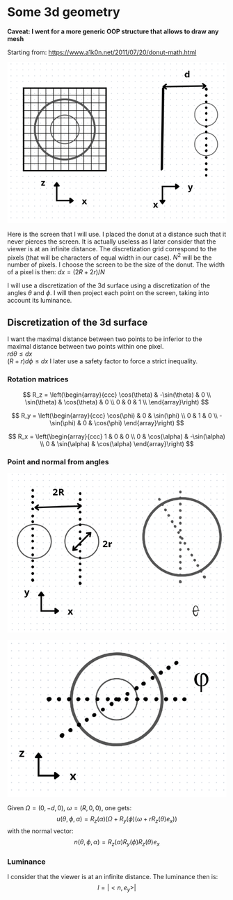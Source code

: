 # Some 3d geometry

**Caveat: I went for a more generic OOP structure that allows to draw any mesh**

Starting from:
https://www.a1k0n.net/2011/07/20/donut-math.html

![Screen](figures/donut1.PNG)

Here is the screen that I will use. I placed the donut at a distance such that it never pierces the screen. It is actually useless as I later consider that the viewer is at an infinite distance. The discretization grid correspond to the pixels (that will be characters of equal width in our case). $N^2$ will be the number of pixels.
I choose the screen to be the size of the donut. The width of a pixel is then:
$dx = (2R+2r)/N$

I will use a discretization of the 3d surface using a discretization of the angles $\theta$ and $\phi$. I will then project each point on the screen, taking into account its luminance.

## Discretization of the 3d surface

I want the maximal distance between two points to be inferior to the maximal distance between two points within one pixel.  
$r d\theta \leq dx$  
$(R +r) d\phi \leq dx$
I later use a safety factor to force a strict inequality.

### Rotation matrices

$$
R_z = \left(\begin{array}{ccc} 
\cos(\theta) & -\sin(\theta) & 0 \\
\sin(\theta) & \cos(\theta) & 0 \\
0 & 0 & 1 \\
\end{array}\right) $$

$$
R_y = \left(\begin{array}{ccc} 
\cos(\phi) & 0 & \sin(\phi) \\
0 & 1 & 0 \\
-\sin(\phi) & 0 & \cos(\phi)
\end{array}\right) $$

$$
R_x = \left(\begin{array}{ccc} 
1 & 0 & 0 \\
0 & \cos(\alpha) & -\sin(\alpha) \\
0 & \sin(\alpha) & \cos(\alpha)
\end{array}\right) $$

### Point and normal from angles

![Initial circle](figures/donut2.PNG)

![Angles](figures/donut3.PNG)

Given $\Omega = (0,-d, 0)$, $\omega = (R,0,0)$, one gets:  
$$ u(\theta,\phi, \alpha) = R_z(\alpha)(\Omega + R_y(\phi) (\omega + r R_z(\theta) e_x))$$
with the normal vector:
$$ n(\theta,\phi, \alpha) = R_z(\alpha)R_y(\phi)R_z(\theta) e_x$$

### Luminance

I consider that the viewer is at an infinite distance. The luminance then is:
$$l = |<n,e_y>|$$

